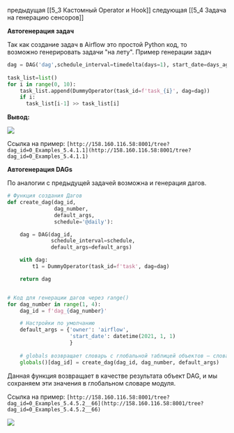 предыдущая [[5_3 Кастомный Operator и Hook]]
следующая [[5_4 Задача на генерацию сенсоров]]

**Автогенерация задач**

Так как создание задач в Airflow это простой Python код, то возможно генерировать задачи "на лету". Пример генерации задач

```python
dag = DAG('dag',schedule_interval=timedelta(days=1), start_date=days_ago(1))
 
task_list=list()
for i in range(0, 10):
    task_list.append(DummyOperator(task_id=f'task_{i}', dag=dag))
    if i:
      task_list[i-1] >> task_list[i]
```

**Вывод:**

![](https://ucarecdn.com/8577cc40-7ecd-428d-8d0d-963526ffb392/)

Ссылка на пример: `[http://158.160.116.58:8001/tree?dag_id=0_Examples_5.4.1.1](http://158.160.116.58:8001/tree?dag_id=0_Examples_5.4.1.1)`

**Автогенерация DAGs** 

По аналогии с предыдущей задачей возможна и генерация дагов.

```python
# Функция создания Дагов
def create_dag(dag_id,
               dag_number,
               default_args,
               schedule='@daily'):

    dag = DAG(dag_id,
              schedule_interval=schedule,
              default_args=default_args)

    with dag:
        t1 = DummyOperator(task_id=f'task', dag=dag)

    return dag


# Код для генерации дагов через range()
for dag_number in range(1, 4):
    dag_id = f'dag_{dag_number}'

    # Настройки по умолчанию
    default_args = {'owner': 'airflow',
                    'start_date': datetime(2021, 1, 1)
                    }
    
    # globals возвращает словарь с глобальной таблицей объектов — словарь текущего модуля.
    globals()[dag_id] = create_dag(dag_id, dag_number, default_args)
```

Данная функция возвращает в качестве результата объект DAG, и мы сохраняем эти значения в глобальном словаре модуля. 

Ссылка на пример: `[http://158.160.116.58:8001/tree?dag_id=0_Examples_5.4.5.2__66](http://158.160.116.58:8001/tree?dag_id=0_Examples_5.4.5.2__66)`

![](https://ucarecdn.com/130370f8-6362-4d6f-bad2-ab01f92c5392/)
